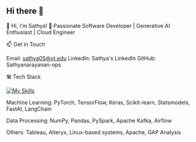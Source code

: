 ## Hi there 👋

<!--
**Sathyanarayanan-ops/Sathyanarayanan-ops** is a ✨ _special_ ✨ repository because its `README.md` (this file) appears on your GitHub profile.

Here are some ideas to get you started:

- 🔭 I’m currently working on ...
- 🌱 I’m currently learning ...
- 👯 I’m looking to collaborate on ...
- 🤔 I’m looking for help with ...
- 💬 Ask me about ...
- 📫 How to reach me: ...
- 😄 Pronouns: ...
- ⚡ Fun fact: ...
-->


👋 Hi, I'm Sathya!
🚀 Passionate Software Developer | Generative AI Enthusiast | Cloud Engineer

📫 Get in Touch

Email: sathya05@vt.edu
LinkedIn: Sathya's LinkedIn
GitHub: Sathyanarayanan-ops


🛠️ Tech Stack

[![My Skills](https://skillicons.dev/icons?i=js,py,html,css,aws,bootstrap,django,docker,fastapi,git,github,ai,java,jenkins,mongodb,mysql,nginx,nodejs,postgres,postman,pytorch,react,redis,ts)](https://skillicons.dev)


Machine Learning: PyTorch, TensorFlow, Keras, Scikit-learn, Statsmodels, FastAI, LangChain

Data Processing: NumPy, Pandas, PySpark, Apache Kafka, Airflow

Others: Tableau, Alteryx, Linux-based systems, Apache, GAP Analysis
